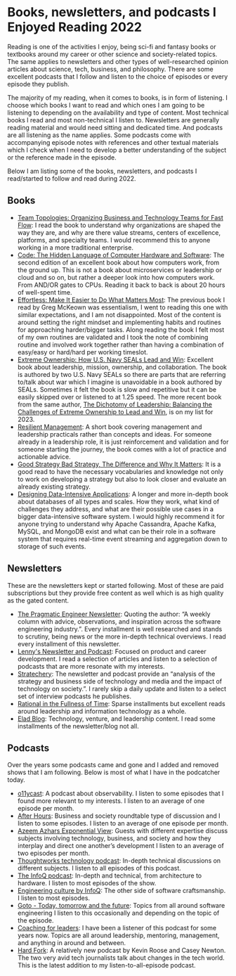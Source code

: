 # Books, newsletters, and podcasts I Enjoyed Reading 2022


Reading is one of the activities I enjoy, being sci-fi and fantasy books or textbooks around my career or other science and society-related topics. The same applies to newsletters and other types of well-researched opinion articles about science, tech, business, and philosophy. There are some excellent podcasts that I follow and listen to the choice of episodes or every episode they publish.

The majority of my reading, when it comes to books, is in form of listening. I choose which books I want to read and which ones I am going to be listening to depending on the availability and type of content. Most technical books I read and most non-technical I listen to. Newsletters are generally reading material and would need sitting and dedicated time. And podcasts are all listening as the name applies. Some podcasts come with accompanying episode notes with references and other textual materials which I check when I need to develop a better understanding of the subject or the reference made in the episode.


Below I am listing some of the books, newsletters, and podcasts I read/started to follow and read during 2022.
## Books
* [Team Topologies: Organizing Business and Technology Teams for Fast Flow](https://www.goodreads.com/book/show/44135420-team-topologies):
I read the book to understand why organizations are shaped the way they are, and why are there value streams, centers of excellence, platforms, and specialty teams. I would recommend this to anyone working in a more traditional enterprise.
*  [Code: The Hidden Language of Computer Hardware and Software](https://www.goodreads.com/book/show/60091440-code):
The second edition of an excellent book about how computers work, from the ground up. This is not a book about microservices or leadership or cloud and so on, but rather a deeper look into how computers work. From AND/OR gates to CPUs. Reading it back to back is about 20 hours of well-spent time.
*  [Effortless: Make It Easier to Do What Matters Most](https://www.goodreads.com/book/show/54895700-effortless):
The previous book I read by Greg McKeown was essentialism, I went to reading this one with similar expectations, and I am not disappointed. Most of the content is around setting the right mindset and implementing habits and routines for approaching harder/bigger tasks. Along reading the book I felt most of my own routines are validated and I took the note of combining routine and involved work together rather than having a combination of easy/easy or hard/hard per working timeslot.
*  [Extreme Ownership: How U.S. Navy SEALs Lead and Win](goodreads.com/book/show/23848190-extreme-ownership):
Excellent book about leadership, mission, ownership, and collaboration. The book is authored by two U.S. Navy SEALs so there are parts that are referring to/talk about war which I imagine is unavoidable in a book authored by SEALs. Sometimes it felt the book is slow and repetitive but it can be easily skipped over or listened to at 1.25 speed. The more recent book from the same author, [The Dichotomy of Leadership: Balancing the Challenges of Extreme Ownership to Lead and Win](https://www.goodreads.com/book/show/38714388-the-dichotomy-of-leadership), is on my list for 2023.
*  [Resilient Management](https://www.goodreads.com/book/show/45767533-resilient-management):
A short book covering management and leadership practicals rather than concepts and ideas. For someone already in a leadership role, it is just reinforcement and validation and for someone starting the journey, the book comes with a lot of practice and actionable advice.
*  [Good Strategy Bad Strategy, The Difference and Why It Matters](https://www.goodreads.com/book/show/11721966-good-strategy-bad-strategy):
It is a good read to have the necessary vocabularies and knowledge not only to work on developing a strategy but also to look closer and evaluate an already existing strategy.
*  [Designing Data-Intensive Applications](https://www.goodreads.com/book/show/23463279-designing-data-intensive-applications):
A longer and more in-depth book about databases of all types and scales. How they work, what kind of challenges they address, and what are their possible use cases in a bigger data-intensive software system. I would highly recommend it for anyone trying to understand why Apache Cassandra, Apache Kafka, MySQL, and MongoDB exist and what can be their role in a software system that requires real-time event streaming and aggregation down to storage of such events. 


## Newsletters
These are the newsletters kept or started following. Most of these are paid subscriptions but they provide free content as well which is as high quality as the gated content.
* [The Pragmatic Engineer Newsletter](https://pragmaticengineer.com/): Quoting the author: “A weekly column with advice, observations, and inspiration across the software engineering industry.”. Every installment is well researched and stands to scrutiny, being news or the more in-depth technical overviews. I read every installment of this newsletter.
* [Lenny's Newsletter and Podcast](https://www.lennysnewsletter.com/): Focused on product and career development. I read a selection of articles and listen to a selection of podcasts that are more resonate with my interests.
* [Stratechery](https://stratechery.com/): The newsletter and podcast provide an “analysis of the strategy and business side of technology and media and the impact of technology on society.”. I rarely skip a daily update and listen to a select set of interview podcasts he publishes.
* [Rational in the Fullness of Time](https://alexw.substack.com/): Sparse installments but excellent reads around leadership and information technology as a whole.
* [Elad Blog](https://blog.eladgil.com/): Technology, venture, and leadership content. I read some installments of the newsletter/blog not all.
## Podcasts
Over the years some podcasts came and gone and I added and removed shows that I am following. Below is most of what I have in the podcatcher today.
* [o11ycast](https://podcasts.apple.com/se/podcast/o11ycast/id1399777237): A podcast about observability. I listen to some episodes that I found more relevant to my interests. I listen to an average of one episode per month.
* [After Hours](https://podcasts.apple.com/se/podcast/after-hours/id1363110130?l=en): Business and society roundtable type of discussion and I listen to some episodes. I listen to an average of one episode per month.
* [Azeem Azhars Exponential View](https://podcasts.apple.com/se/podcast/azeem-azhars-exponential-view/id1172218725?l=en): Guests with different expertise discuss subjects involving technology, business, and society and how they interplay and direct one another’s development I listen to an average of two episodes per month.
* [Thoughtworks technology podcast](https://podcasts.apple.com/se/podcast/thoughtworks-technology-podcast/id881136697?l=en): In-depth technical discussions on different subjects. I listen to all episodes of this podcast.
* [The InfoQ podcast](https://podcasts.apple.com/se/podcast/the-infoq-podcast/id1106971805?l=en): In-depth and technical, from architecture to hardware. I listen to most episodes of the show.
* [Engineering culture by InfoQ](https://podcasts.apple.com/se/podcast/engineering-culture-by-infoq/id1161431874?l=en): The other side of software craftsmanship. I listen to most episodes.
* [Goto - Today, tomorrow and the future](https://podcasts.apple.com/se/podcast/goto-today-tomorrow-and-the-future/id1559093928?l=en): Topics from all around software engineering I listen to this occasionally and depending on the topic of the episode.
* [Coaching for leaders](https://podcasts.apple.com/se/podcast/coaching-for-leaders/id458827716): I have been a listener of this podcast for some years now. Topics are all around leadership, mentoring, management, and anything in around and between. 
* [Hard Fork](https://podcasts.apple.com/se/podcast/hard-fork/id1528594034?l=en): A relatively new podcast by Kevin Roose and Casey Newton. The two very avid tech journalists talk about changes in the tech world. This is the latest addition to my listen-to-all-episode podcast.
 
 
 
